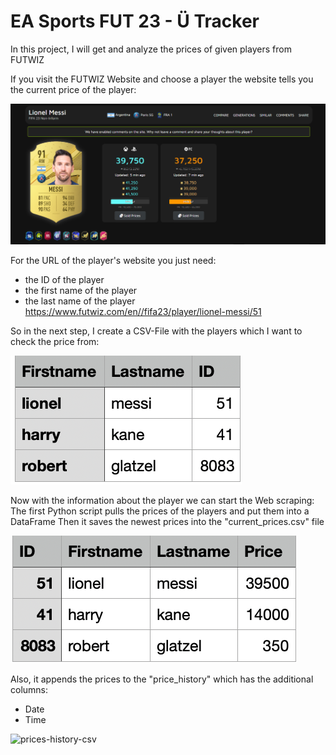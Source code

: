 # EA Sports FUT 23 - Ü Tracker
 In this project, I will get and analyze the prices of given players from FUTWIZ

If you visit the FUTWIZ Website and choose a player the website tells you the current price of the player:

![FUTWIZ Website](futwiz-messi-page.PNG "FUTWIZ")

For the URL of the player's website you just need:
- the ID of the player
- the first name of the player
- the last name of the player
https://www.futwiz.com/en//fifa23/player/lionel-messi/51

So in the next step, I create a CSV-File with the players which I want to check the price from:

![Player.csv](player-file.PNG "Player file")

Now with the information about the player we can start the Web scraping:
The first Python script pulls the prices of the players and put them into a DataFrame
Then it saves the newest prices into the "current_prices.csv" file

![current-prices-csv](current-prices.PNG "Player price")

Also, it appends the prices to the "price_history" which has the additional columns:
- Date
- Time

![prices-history-csv](player-history.PNG "Player history")
  
